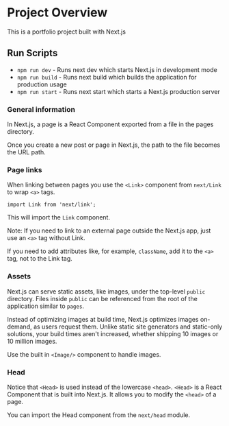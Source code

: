 # Project Overview
This is a portfolio project built with Next.js

## Run Scripts
- `npm run dev` - Runs next dev which starts Next.js in development mode
- `npm run build` - Runs next build which builds the application for production usage
- `npm run start` - Runs next start which starts a Next.js production server

### General information
In Next.js, a page is a React Component exported from a file in the pages directory.

Once you create a new post or page in Next.js, the path to the file becomes the URL path.

### Page links
When linking between pages you use the `<Link>` component from `next/Link` to wrap `<a>` tags.
```
import Link from 'next/link';
```
This will import the `Link` component.

Note: If you need to link to an external page outside the Next.js app, just use an `<a>` tag without Link.

If you need to add attributes like, for example, `className`, add it to the `<a>` tag, not to the Link tag.

### Assets
Next.js can serve static assets, like images, under the top-level `public` directory.
Files inside `public` can be referenced from the root of the application similar to `pages`.

Instead of optimizing images at build time, Next.js optimizes images on-demand, as users request them.
Unlike static site generators and static-only solutions, your build times aren't increased, whether shipping 10 images or 10 million images.

Use the built in `<Image/>` component to handle images.

### Head
Notice that `<Head>` is used instead of the lowercase `<head>`. `<Head>` is a React Component that is built into Next.js.
It allows you to modify the `<head>` of a page.

You can import the Head component from the `next/head` module.